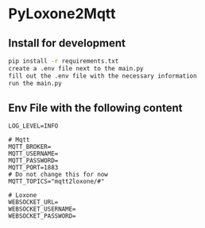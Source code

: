 # PyLoxone2Mqtt
## Install for development
```bash
pip install -r requirements.txt
create a .env file next to the main.py
fill out the .env file with the necessary information
run the main.py
```


## Env File with the following content
```dotenv
LOG_LEVEL=INFO

# Mqtt
MQTT_BROKER=
MQTT_USERNAME=
MQTT_PASSWORD=
MQTT_PORT=1883
# Do not change this for now
MQTT_TOPICS="mqtt2loxone/#"

# Loxone
WEBSOCKET_URL=
WEBSOCKET_USERNAME=
WEBSOCKET_PASSWORD=

```
